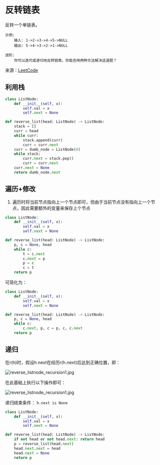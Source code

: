 # 反转链表
反转一个单链表。

```
示例:
    输入: 1->2->3->4->5->NULL
    输出: 5->4->3->2->1->NULL
    
进阶:
    你可以迭代或递归地反转链表。你能否用两种方法解决这道题？
```

来源：[LeetCode](https://leetcode-cn.com/problems/reverse-linked-list)

## 利用栈
```python
class ListNode:
    def __init__(self, x):
        self.val = x
        self.next = None

def reverse_list(head: ListNode) -> ListNode:
    stack = []
    curr = head
    while curr:
        stack.append(curr)
        curr = curr.next
    curr = dumb_node = ListNode(0)
    while stack:
        curr.next = stack.pop()
        curr = curr.next
    curr.next = None
    return dumb_node.next
```

## 遍历+修改
1. 遍历时将当前节点指向上一个节点即可，但由于当前节点没有指向上一个节点，因此需要额外的变量来保存上个节点
```python
class ListNode:
    def __init__(self, x):
        self.val = x
        self.next = None

def reverse_list(head: ListNode) -> ListNode:
    p, c = None, head
    while c:
        t = c.next
        c.next = p
        p = c
        c = t
    return p
```
可简化为：
```python
class ListNode:
    def __init__(self, x):
        self.val = x
        self.next = None

def reverse_list(head: ListNode) -> ListNode:
    p, c = None, head
    while c:
        c.next, p, c = p, c, c.next
    return p
```

## 递归
在r(h)时，假设h.next在经历r(h.next)后达到正确位置，即：

![reverse_listnode_recursion1.jpg](http://blog.algorithm.akira.ink/images/reverse_listnode_recursion1.jpg)

在此基础上执行以下操作即可：

![reverse_listnode_recursion1.jpg](http://blog.algorithm.akira.ink/images/reverse_listnode_recursion2.jpg)

递归结束条件： `h.next is None`

```python
class ListNode:
    def __init__(self, x):
        self.val = x
        self.next = None

def reverse_list(head: ListNode) -> ListNode:
    if not head or not head.next: return head
    p = reverse_list(head.next)
    head.next.next = head
    head.next = None
    return p
```



